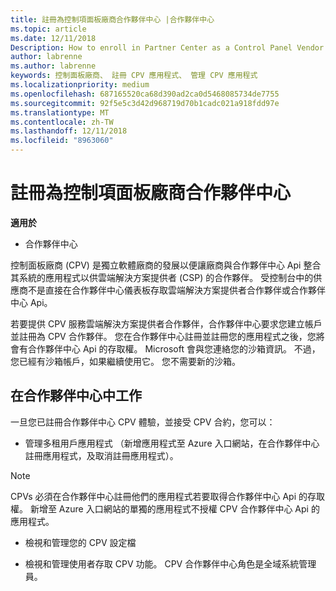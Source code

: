 ```yaml
---
title: 註冊為控制項面板廠商合作夥伴中心 |合作夥伴中心
ms.topic: article
ms.date: 12/11/2018
Description: How to enroll in Partner Center as a Control Panel Vendor
author: labrenne
ms.author: labrenne
keywords: 控制面板廠商、 註冊 CPV 應用程式、 管理 CPV 應用程式
ms.localizationpriority: medium
ms.openlocfilehash: 687165520ca68d390ad2ca0d5468085734de7755
ms.sourcegitcommit: 92f5e5c3d42d968719d70b1cadc021a918fdd97e
ms.translationtype: MT
ms.contentlocale: zh-TW
ms.lasthandoff: 12/11/2018
ms.locfileid: "8963060"
---
```

# <a name="enroll-in-partner-center-as-a-control-panel-vendor"></a>註冊為控制項面板廠商合作夥伴中心

**適用於**

- 合作夥伴中心

控制面板廠商 (CPV) 是獨立軟體廠商的發展以便讓廠商與合作夥伴中心 Api 整合其系統的應用程式以供雲端解決方案提供者 (CSP) 的合作夥伴。 受控制台中的供應商不是直接在合作夥伴中心儀表板存取雲端解決方案提供者合作夥伴或合作夥伴中心 Api。

若要提供 CPV 服務雲端解決方案提供者合作夥伴，合作夥伴中心要求您建立帳戶並註冊為 CPV 合作夥伴。 您在合作夥伴中心註冊並註冊您的應用程式之後，您將會有合作夥伴中心 Api 的存取權。  Microsoft 會與您連絡您的沙箱資訊。 不過，您已經有沙箱帳戶，如果繼續使用它。 您不需要新的沙箱。 


## <a name="working-in-partner-center"></a>在合作夥伴中心中工作
一旦您已註冊合作夥伴中心 CPV 體驗，並接受 CPV 合約，您可以：

- 管理多租用戶應用程式 （新增應用程式至 Azure 入口網站，在合作夥伴中心註冊應用程式，及取消註冊應用程式）。

>[!Note] 
>CPVs 必須在合作夥伴中心註冊他們的應用程式若要取得合作夥伴中心 Api 的存取權。 新增至 Azure 入口網站的單獨的應用程式不授權 CPV 合作夥伴中心 Api 的應用程式。

- 檢視和管理您的 CPV 設定檔 

- 檢視和管理使用者存取 CPV 功能。 CPV 合作夥伴中心角色是全域系統管理員。


